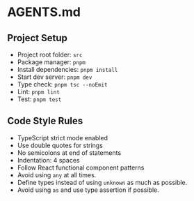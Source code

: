 # AGENTS.md

## Project Setup

- Project root folder: `src`
- Package manager: `pnpm`
- Install dependencies: `pnpm install`
- Start dev server: `pnpm dev`
- Type check: `pnpm tsc --noEmit`
- Lint: `pnpm lint`
- Test: `pnpm test`

## Code Style Rules

- TypeScript strict mode enabled
- Use double quotes for strings
- No semicolons at end of statements
- Indentation: 4 spaces
- Follow React functional component patterns
- Avoid using `any` at all times.
- Define types instead of using `unknown` as much as possible.
- Avoid using `as` and use type assertion if possible.
